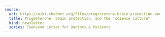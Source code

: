 ```yaml
---
source:
  url: https://wiki.chadnet.org/files/progesterone-brain-protection-and-the-science-culture.pdf
  title: Progesterone, brain protection, and the "science culture"
  kind: newsletter
  series: Townsend Letter for Doctors & Patients
---
```

